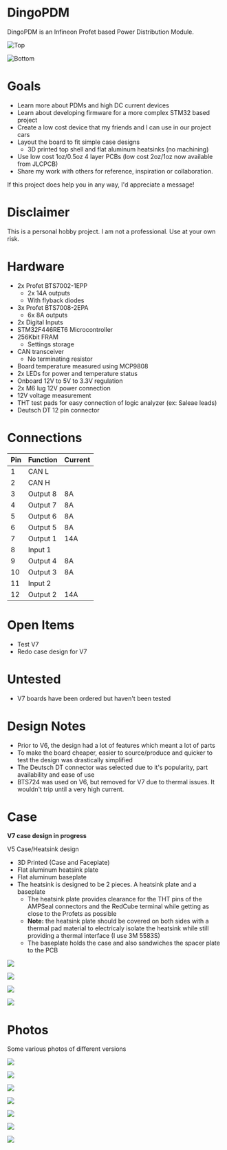 # DingoPDM
DingoPDM is an Infineon Profet based Power Distribution Module. 

![Top](/Images/DingoPDMTop_V6.png)

![Bottom](/Images/DingoPDMBottom_V6.png)


# Goals
- Learn more about PDMs and high DC current devices
- Learn about developing firmware for a more complex STM32 based project
- Create a low cost device that my friends and I can use in our project cars
- Layout the board to fit simple case designs
    - 3D printed top shell and flat aluminum heatsinks (no machining)
- Use low cost 1oz/0.5oz 4 layer PCBs (low cost 2oz/1oz now available from JLCPCB)
- Share my work with others for reference, inspiration or collaboration. 

If this project does help you in any way, I'd appreciate a message!

# Disclaimer
This is a personal hobby project. I am not a professional. Use at your own risk. 

# Hardware
- 2x Profet BTS7002-1EPP
    - 2x 14A outputs 
    - With flyback diodes
- 3x Profet BTS7008-2EPA
    - 6x 8A outputs
- 2x Digital Inputs
- STM32F446RET6 Microcontroller
- 256Kbit FRAM 
    - Settings storage
- CAN transceiver
    - No terminating resistor
- Board temperature measured using MCP9808
- 2x LEDs for power and temperature status
- Onboard 12V to 5V to 3.3V regulation
- 2x M6 lug 12V power connection
- 12V voltage measurement
- THT test pads for easy connection of logic analyzer (ex: Saleae leads)
- Deutsch DT 12 pin connector

# Connections
| Pin | Function| Current |
| --- | ------- | ------- |
| 1 | CAN L     |     |
| 2 | CAN H     |     |
| 3 | Output 8  | 8A  |
| 4 | Output 7  | 8A  |
| 5 | Output 6  | 8A  |
| 6 | Output 5  | 8A  |
| 7 | Output 1  | 14A |
| 8 | Input 1   |     |
| 9 | Output 4  | 8A  |
| 10 | Output 3 | 8A  |
| 11 | Input 2  |     |
| 12 | Output 2 | 14A |

# Open Items
- Test V7
- Redo case design for V7

# Untested
- V7 boards have been ordered but haven't been tested

# Design Notes
- Prior to V6, the design had a lot of features which meant a lot of parts
- To make the board cheaper, easier to source/produce and quicker to test the design was drastically simplified
- The Deutsch DT connector was selected due to it's popularity, part availability and ease of use
- BTS724 was used on V6, but removed for V7 due to thermal issues. It wouldn't trip until a very high current. 

# Case
**V7 case design in progress**

V5 Case/Heatsink design
- 3D Printed (Case and Faceplate)
- Flat aluminum heatsink plate
- Flat aluminum baseplate
- The heatsink is designed to be 2 pieces. A heatsink plate and a baseplate
    - The heatsink plate provides clearance for the THT pins of the AMPSeal connectors and the RedCube terminal while getting as close to the Profets as possible
    - **Note:** the heatsink plate should be covered on both sides with a thermal pad material to electricaly isolate the heatsink while still providing a thermal interface (I use 3M 5583S)
    - The baseplate holds the case and also sandwiches the spacer plate to the PCB

![](/Images/CaseV5/DingoPDM_V5_Case1.png)

![](/Images/CaseV5/DingoPDM_V5_Case2.png)

![](/Images/CaseV5/DingoPDM_V5_Case3.png)

![](/Images/CaseV5/DingoPDM_V5_Case4.png)

# Photos
Some various photos of different versions

![](/Images/DingoPDM_V2_Bare.jpg)

![](/Images/DingoPDM_v2_5.jpg)

![](/Images/DingoPDM_v2_3.jpg)

![](/Images/DingoPDM_v2_4.jpg)

![](/Images/DingoPDM_v2_2.jpg)

![](/Images/DingoPDM_v2_1.jpg)

![](/Images/DingoPDM_v2.jpg)
